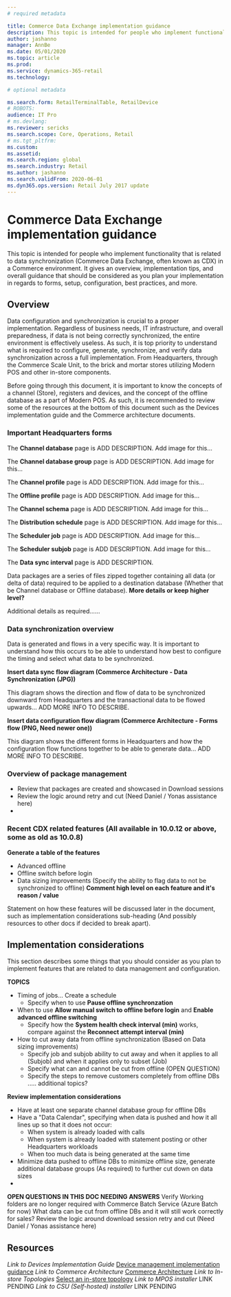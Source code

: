 ```yaml
---
# required metadata

title: Commerce Data Exchange implementation guidance
description: This topic is intended for people who implement functionality that is related to data synchronization (Commerce Data Exchange, often known as CDX) in a Commerce environment. It gives an overview, implementation tips, and overall guidance that should be considered as you plan your implementation in regards to forms, setup, configuration, best practices, and more.
author: jashanno
manager: AnnBe
ms.date: 05/01/2020
ms.topic: article
ms.prod: 
ms.service: dynamics-365-retail
ms.technology: 

# optional metadata

ms.search.form: RetailTerminalTable, RetailDevice
# ROBOTS: 
audience: IT Pro
# ms.devlang: 
ms.reviewer: sericks
ms.search.scope: Core, Operations, Retail
# ms.tgt_pltfrm: 
ms.custom: 
ms.assetid: 
ms.search.region: global
ms.search.industry: Retail
ms.author: jashanno
ms.search.validFrom: 2020-06-01
ms.dyn365.ops.version: Retail July 2017 update
---
```


# Commerce Data Exchange implementation guidance
This topic is intended for people who implement functionality that is related to data synchronization (Commerce Data Exchange, often known as CDX) in a Commerce environment. It gives an overview, implementation tips, and overall guidance that should be considered as you plan your implementation in regards to forms, setup, configuration, best practices, and more.

## Overview
Data configuration and synchronization is crucial to a proper implementation.  Regardless of business needs, IT infrastructure, and overall preparedness, if data is not being correctly synchronized, the entire environment is effectively useless.  As such, it is top priority to understand what is required to configure, generate, synchronize, and verify data synchronization across a full implementation. From Headquarters, through the Commerce Scale Unit, to the brick and mortar stores utilizing Modern POS and other in-store components.

Before going through this document, it is important to know the concepts of a channel (Store), registers and devices, and the concept of the offline database as a part of Modern POS.  As such, it is recommended to review some of the resources at the bottom of this document such as the Devices implementation guide and the Commerce architecture documents. 

### Important Headquarters forms
The **Channel database** page is  ADD DESCRIPTION.
Add image for this...

The **Channel database group** page is  ADD DESCRIPTION.
Add image for this...

The **Channel profile** page is  ADD DESCRIPTION.
Add image for this...

The **Offline profile** page is  ADD DESCRIPTION.
Add image for this...

The **Channel schema** page is  ADD DESCRIPTION.
Add image for this...

The **Distribution schedule** page is  ADD DESCRIPTION.
Add image for this...

The **Scheduler job** page is  ADD DESCRIPTION.
Add image for this...

The **Scheduler subjob** page is  ADD DESCRIPTION.
Add image for this...

The **Data sync interval** page is   ADD DESCRIPTION. 

Data packages are a series of files zipped together containing all data (or delta of data) required to be applied to a destination database (Whether that be Channel database or Offline database).  **More details or keep higher level?**

Additional details as required......


### Data synchronization overview
Data is generated and flows in a very specific way.  It is important to understand how this occurs to be able to understand how best to configure the timing and select what data to be synchronized. 

**Insert data sync flow diagram (Commerce Architecture - Data Synchronization (JPG))**

This diagram shows the direction and flow of data to be synchronized downward from Headquarters and the transactional data to be flowed upwards... ADD MORE INFO TO DESCRIBE.

**Insert data configuration flow diagram (Commerce Architecture - Forms flow (PNG, Need newer one))**

This diagram shows the different forms in Headquarters and how the configuration flow functions together to be able to generate data... ADD MORE INFO TO DESCRIBE.

### Overview of package management
 - Review that packages are created and showcased in Download sessions
 - Review the logic around retry and cut (Need Daniel / Yonas assistance here)
 - 

### Recent CDX related features (All available in 10.0.12 or above, some as old as 10.0.8)

**Generate a table of the features**
 - Advanced offline
 - Offline switch before login
 - Data sizing improvements (Specify the ability to flag data to not be synchronized to offline)
**Comment high level on each feature and it's reason / value**

Statement on how these features will be discussed later in the document, such as implementation considerations sub-heading (And possibly resources to other docs if decided to break apart).



## Implementation considerations
This section describes some things that you should consider as you plan to implement features that are related to data management and configuration.

**TOPICS**
 - Timing of jobs... Create a schedule
   - Specify when to use **Pause offline synchronzation**
 - When to use **Allow manual switch to offline before login** and **Enable advanced offline switching**
   - Specify how the **System health check interval (min)** works, compare against the **Reconnect attempt interval (min)**
 - How to cut away data from offline synchronization (Based on Data sizing improvements)
   - Specify job and subjob ability to cut away and when it applies to all (Subjob) and when it applies only to subset (Job)
   - Specify what can and cannot be cut from offline (OPEN QUESTION)
   - Specify the steps to remove customers completely from offline DBs
..... additional topics?

**Review implementation considerations**
 - Have at least one separate channel database group for offline DBs
 - Have a "Data Calendar", specifying when data is pushed and how it all lines up so that it does not occur:
   - When system is already loaded with calls
   - When system is already loaded with statement posting or other Headquarters workloads
   - When too much data is being generated at the same time
 - Minimize data pushed to offline DBs to minimize offline size, generate additional database groups (As required) to further cut down on data sizes
 - 



**OPEN QUESTIONS IN THIS DOC NEEDING ANSWERS**
Verify Working folders are no longer required with Commerce Batch Service (Azure Batch for now)
What data can be cut from offline DBs and it will still work correctly for sales?
Review the logic around download session retry and cut (Need Daniel / Yonas assistance here)


## Resources
*Link to Devices Implementation Guide* [Device management implementation guidance](implementation-considerations-devices.md)
*Link to Commerce Architecture* [Commerce Architecture](commerce-architecture.md)
*Link to In-store Topologies* [Select an in-store topology](dev-itpro/retail-in-store-topology.md)
*Link to MPOS installer* LINK PENDING
*Link to CSU (Self-hosted) installer* LINK PENDING

